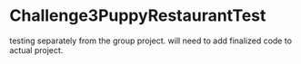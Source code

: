 # Challenge3PuppyRestaurantTest

testing separately from the group project. will need to add finalized code to actual project.
